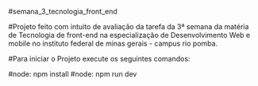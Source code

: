 #semana_3_tecnologia_front_end 

#Projeto feito com intuito de avaliação da tarefa da 3ª semana da matéria de Tecnologia de front-end na especialização de Desenvolvimento Web e mobile no instituto federal de minas gerais - campus rio pomba.

#Para iniciar o Projeto execute os seguintes comandos: 

#node: npm install
#node: npm run dev
